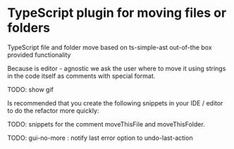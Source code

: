 # TypeScript plugin for moving files or folders

TypeScript file and folder move based on ts-simple-ast out-of-the box provided functionality

Because is editor - agnostic we ask the user where to move it using strings in the code itself as comments
with special format.

TODO: show gif

Is recommended that you create the following snippets in your IDE / editor to do the refactor more quickly:

TODO: snippets for the comment moveThisFile and moveThisFolder. 


TODO: gui-no-more : 
notify last error
option to undo-last-action